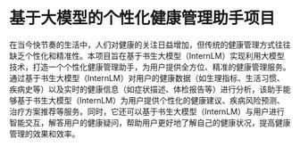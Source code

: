 # 基于大模型的个性化健康管理助手项目

在当今快节奏的生活中，人们对健康的关注日益增加，但传统的健康管理方式往往缺乏个性化和精准性。本项目旨在基于书生大模型（InternLM）实现利用大模型技术，打造一个个性化健康管理助手，为用户提供全方位、精准的健康管理服务。通过基于书生大模型（InternLM）对用户的健康数据（如生理指标、生活习惯、疾病史等）以及实时的健康信息（如症状描述、体检报告等）进行分析，该助手能够基于书生大模型（InternLM）为用户提供个性化的健康建议、疾病风险预测、治疗方案推荐等服务。同时，它还可以基于书生大模型（InternLM）与用户进行智能交互，解答用户的健康疑问，帮助用户更好地了解自己的健康状况，提高健康管理的效果和效率。 
